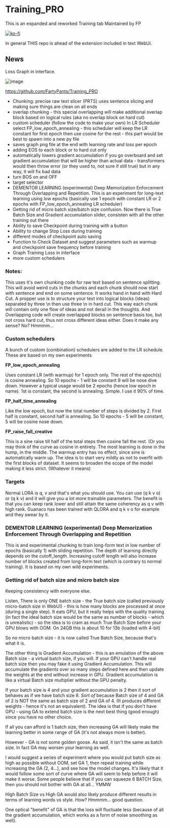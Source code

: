 # Training_PRO

This is an expanded and reworked Training tab
Maintained by FP

[![ko-fi](https://ko-fi.com/img/githubbutton_sm.svg)](https://ko-fi.com/Q5Q5MOB4M)


In general THIS repo is ahead of the extension included in text WebUi.

## News

Loss Graph in interface.

![image](https://github.com/FartyPants/Training_PRO/assets/23346289/e389ec69-d7ad-4922-9ad9-865625997479)


https://github.com/FartyPants/Training_PRO

- Chunking: precise raw text slicer (PRTS) uses sentence slicing and making sure things are clean on all ends
- overlap chunking - this special overlapping will make additional overlap block based on logical rules (aka no overlap block on hard cut)
- custom scheduler (follow the code to make your own) In LR Scheduler select FP_low_epoch_annealing - this scheduler will keep the LR constant for first epoch then use cosine for the rest - this part would be best to spawn into a new py file
- saves graph png file at the end with learning rate and loss per epoch
- adding EOS to each block or to hard cut only
- automatically lowers gradient accumulation if you go overboard and set gradient accumulation that will be higher than actual data - transformers would then throw error (or they used to, not sure if still true) but in any way, it will fix bad data
- turn BOS on and OFF
- target selector
- DEMENTOR LEARNING (experimental) Deep Memorization Enforcement Through Overlapping and Repetition. This is an experiment for long-text learning using low epochs (basically use 1 epoch with constant LR or 2 epochs with FP_low_epoch_annealing LR scheduler)
- Getting rid of micro batch size/batch size confusion. Now there is True Batch Size and Gradient accumulation slider, consisten with all the other training out there
- Ability to save Checkpoint during training with a button
- Ability to change Stop Loss during training
- different modes of checkpoint auto saving
- Function to Check Dataset and suggest parameters such as warmup and checkpoint save frequency before training
- Graph Training Loss in interface
- more custom schedulers
  
### Notes:

This uses it's own chunking code for raw text based on sentence splitting. This will avoid weird cuts in the chunks and each chunk should now start with sentence and end on some sentence. It works hand in hand with Hard Cut. A propper use is to structure your text into logical blocks (ideas) separated by three \n then use three \n in hard cut. This way each chunk will contain only one flow of ideas and not derail in the thoughts. And Overlapping code will create overlapped blocks on sentence basis too, but not cross hard cut, thus not cross different ideas either. Does it make any sense? No? Hmmmm...

### Custom schedulers

A bunch of custom (combination) schedulers are added to the LR schedule. These are based on my own experiments

**FP_low_epoch_annealing**

Uses constant LR (with warmup) for 1 epoch only. The rest of the epoch(s) is cosine annealing. So 10 epochs - 1 will be constant 9 will be nose dive down. However a typical usage would be 2 epochs (hence low epoch in name). 1st is constant, the second is annealing. Simple. I use it 90% of time.

**FP_half_time_annealing**

Like the low epoch, but now the total number of steps is divided by 2. First half is constant, second half is annealing. So 10 epochs - 5 will be constant, 5 will be cosine nose down.

**FP_raise_fall_creative**

This is a sine raise till half of the total steps then cosine fall the rest. (Or you may think of the curve as cosine in entirety. The most learning is done in the hump, in the middle. The warmup entry has no effect, since sine is automatically warm up.
The idea is to start very mildly as not to overfit with the first blocks of dataset. It seems to broaden the scope of the model making it less strict. (Whatever it means)

### Targets

Normal LORA is q, v and that's what you should use. You can use (q k v o) or (q k v) and it will give you a lot more trainable parameters. The benefit is that you can keep rank lower and still attain the same coherency as q v with high rank. Guanaco has been trained with QLORA and q k v o for example and they swear by it.

### DEMENTOR LEARNING (experimental) Deep Memorization Enforcement Through Overlapping and Repetition

This is and experimental chunking to train long-form text in low number of epochs (basically 1) with sliding repetition. The depth of learning directly depends on the cutoff_length. Increasing cutoff length will also increase number of blocks created from long-form text (which is contrary to normal training). It is based on my own wild experiments. 

### Getting rid of batch size and micro batch size

Keeping consistency with everyone else. 

Listen, There is only ONE batch size - the True batch size (called previously micro-batch size in WebUI) - this is how many blocks are processed at once (during a single step). It eats GPU, but it really helps with the quality training (in fact the ideal batch size would be the same as number of blocks - which is unrealistic) - so the idea is to cram as much True Batch Size before your GPU blows with OOM. On 24GB this is about 10 for 13b (loaded with 4-bit)

So no micro batch size - it is now called True Batch Size, because that's what it is.

The other thing is Gradient Accumulation - this is an emulation of the above Batch size - a virtual batch size, if you will. If your GPU can't handle real batch size then you may fake it using Gradient Accumulation. This will accumulate the gradients over so many steps defined here and then update the weights at the end without increase in GPU.
Gradient accumulation is like a virtual Batch size multiplier without the GPU penalty.

If your batch size is 4 and your gradient accumulation is 2 then it sort of behaves as if we have batch size 8. *Sort of* because Batch size of 4 and GA of 2 is NOT the same as batch size of 2 and GA of 4. (It produces different weights - hence it's not an equivalent). The idea is that if you don't have GPU - using GA to extend batch size is the next best thing (good enough) since you have no other choice.

If all you can afford is 1 batch size, then increasing GA will likely make the learning better in some range of GA (it's not always more is better).

However - GA is not some golden goose. As said, it isn't the same as batch size. In fact GA may worsen your learning as well.

I would suggest a series of experiment where you would put batch size as high as possible without OOM, set GA 1, then repeat training while increasing the GA (2, 4...), and see how the model changes. It's likely that it would follow some sort of curve where GA will seem to help before it will make it worse. Some people believe that if you can squeeze 6 BATCH Size, then you should not bother with GA at all... YMMW

High Batch Size vs High GA would also likely produce different results in terms of learning  words vs style. How? Hmmmm... good question.

One optical "benefit" of GA is that the loss will fluctuate less (because of all the gradient accumulation, which works as a form of noise smoothing as well).

